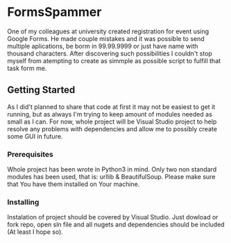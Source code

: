 # FormsSpammer

One of my colleagues at university created registration for event using Google Forms. He made couple mistakes and it was possible to send multiple aplications, be borm in 99.99.9999 or just have name with thousand characters. After discovering such possibilities I couldn't stop myself from atempting to create as simmple as possible script to fulfill that task form me.

## Getting Started

As I did't planned to share that code at first it may not be easiest to get it running, but as always I'm trying to keep amount of modules needed as small as I can. For now, whole project will be Visual Studio project to help resolve any problems with dependencies and allow me to possibly create some GUI in future.

### Prerequisites

Whole project has been wrote in Python3 in mind. Only two non standard modules has been used, that is: urllib & BeautifulSoup. Please make sure that You have them installed on Your machine.

### Installing

Instalation of project should be covered by Visual Studio. Just dowload or fork repo, open sln file and all nugets and dependencies should be included (At least I hope so).
